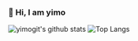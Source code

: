 ### 👋  Hi, I am yimo
![yimogit's github stats](https://github-readme-stats.vercel.app/api?username=yimogit&show_icons=true&theme=vue3)
![Top Langs](https://github-readme-stats.vercel.app/api/top-langs/?username=yimogit&layout=compact)
